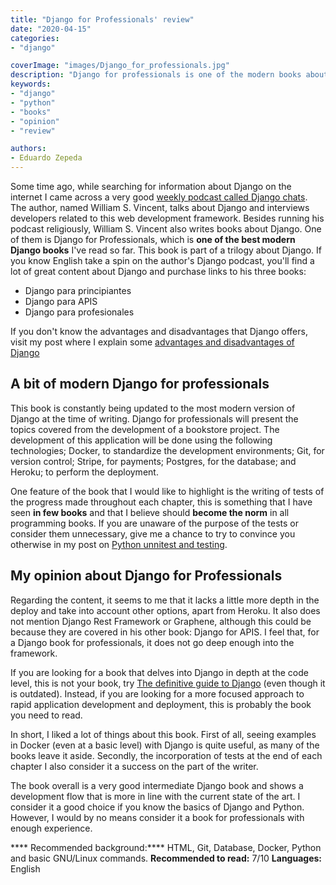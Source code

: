 ```yaml
---
title: "Django for Professionals' review"
date: "2020-04-15"
categories:
- "django"

coverImage: "images/Django_for_professionals.jpg"
description: "Django for professionals is one of the modern books about the Django web development framework. This post is my take on the book."
keywords:
- "django"
- "python"
- "books"
- "opinion"
- "review"

authors:
- Eduardo Zepeda
---
```


Some time ago, while searching for information about Django on the internet I came across a very good [weekly podcast called Django chats](https://djangochat.com/). The author, named William S. Vincent, talks about Django and interviews developers related to this web development framework. Besides running his podcast religiously, William S. Vincent also writes books about Django. One of them is Django for Professionals, which is **one of the best modern Django books** I've read so far. This book is part of a trilogy about Django. If you know English take a spin on the author's Django podcast, you'll find a lot of great content about Django and purchase links to his three books:

* Django para principiantes
* Django para APIS
* Django para profesionales

If you don't know the advantages and disadvantages that Django offers, visit my post where I explain some [advantages and disadvantages of Django](/blog/why-should-you-use-django-framework/)

## A bit of modern Django for professionals

This book is constantly being updated to the most modern version of Django at the time of writing. Django for professionals will present the topics covered from the development of a bookstore project. The development of this application will be done using the following technologies; Docker, to standardize the development environments; Git, for version control; Stripe, for payments; Postgres, for the database; and Heroku; to perform the deployment.

One feature of the book that I would like to highlight is the writing of tests of the progress made throughout each chapter, this is something that I have seen **in few books** and that I believe should **become the norm** in all programming books. If you are unaware of the purpose of the tests or consider them unnecessary, give me a chance to try to convince you otherwise in my post on [Python unnitest and testing](/blog/unittest-python-are-python-tests-worthwhile/).

## My opinion about Django for Professionals

Regarding the content, it seems to me that it lacks a little more depth in the deploy and take into account other options, apart from Heroku. It also does not mention Django Rest Framework or Graphene, although this could be because they are covered in his other book: Django for APIS. I feel that, for a Django book for professionals, it does not go deep enough into the framework.

If you are looking for a book that delves into Django in depth at the code level, this is not your book, try [The definitive guide to Django](/blog/the-definitive-guide-to-django/) (even though it is outdated). Instead, if you are looking for a more focused approach to rapid application development and deployment, this is probably the book you need to read.

In short, I liked a lot of things about this book. First of all, seeing examples in Docker (even at a basic level) with Django is quite useful, as many of the books leave it aside. Secondly, the incorporation of tests at the end of each chapter I also consider it a success on the part of the writer.

The book overall is a very good intermediate Django book and shows a development flow that is more in line with the current state of the art. I consider it a good choice if you know the basics of Django and Python. However, I would by no means consider it a book for professionals with enough experience.

**** Recommended background:**** HTML, Git, Database, Docker, Python and basic GNU/Linux commands.
**Recommended to read:** 7/10
**Languages:** English